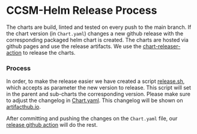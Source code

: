 # CCSM-Helm Release Process

The charts are build, linted and tested on every push to the main branch. If the chart version (in `Chart.yaml`) changes a new github release with the corresponding packaged helm chart is created. The charts are hosted via github pages and use the release artifacts. We use the [chart-releaser-action](https://github.com/helm/chart-releaser-action) to release the charts.

### Process

In order, to make the release easier we have created a script [release.sh](charts/ccsm-helm/release.sh),
which accepts as parameter the new version to release. This script will set in the parent and sub-charts
the corresponding version. Please make sure to adjust the changelog in [Chart.yaml](charts/ccsm-helm/Chart.yaml).
This changelog will be shown on [artifacthub.io](https://artifacthub.io/packages/helm/camunda-cloud-helm/ccsm-helm).

After committing and pushing the changes on the `Chart.yaml` file, our [release github action](.github/workflows/release.yaml) will do the rest.

